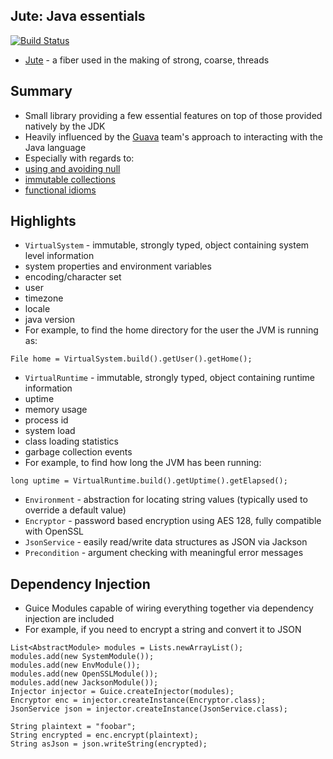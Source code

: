 Jute: Java essentials
-------

[![Build Status](https://travis-ci.org/KualiCo/jute.svg?branch=master)](https://travis-ci.org/KualiCo/jute)

* [Jute](http://en.wikipedia.org/wiki/Jute) - a fiber used in the making of strong, coarse, threads


Summary
-------

* Small library providing a few essential features on top of those provided natively by the JDK
* Heavily influenced by the [Guava](https://github.com/google/guava) team's approach to interacting with the Java language 
* Especially with regards to:
 * [using and avoiding null](https://code.google.com/p/guava-libraries/wiki/UsingAndAvoidingNullExplained)
 * [immutable collections](https://code.google.com/p/guava-libraries/wiki/ImmutableCollectionsExplained)
 * [functional idioms](https://code.google.com/p/guava-libraries/wiki/FunctionalExplained)

Highlights
-------
* `VirtualSystem` - immutable, strongly typed, object containing system level information
 * system properties and environment variables
 * encoding/character set
 * user
 * timezone
 * locale
 * java version
* For example, to find the home directory for the user the JVM is running as:
```
File home = VirtualSystem.build().getUser().getHome();
```
* `VirtualRuntime` - immutable, strongly typed, object containing runtime information
 * uptime
 * memory usage
 * process id
 * system load
 * class loading statistics
 * garbage collection events
* For example, to find how long the JVM has been running:
```
long uptime = VirtualRuntime.build().getUptime().getElapsed();
```
* `Environment` - abstraction for locating string values (typically used to override a default value)
* `Encryptor` - password based encryption using AES 128, fully compatible with OpenSSL
* `JsonService` - easily read/write data structures as JSON via Jackson
* `Precondition` - argument checking with meaningful error messages

Dependency Injection
-------
* Guice Modules capable of wiring everything together via dependency injection are included
* For example, if you need to encrypt a string and convert it to JSON
```
List<AbstractModule> modules = Lists.newArrayList();
modules.add(new SystemModule());
modules.add(new EnvModule());
modules.add(new OpenSSLModule());
modules.add(new JacksonModule());
Injector injector = Guice.createInjector(modules);
Encryptor enc = injector.createInstance(Encryptor.class);
JsonService json = injector.createInstance(JsonService.class);

String plaintext = "foobar";
String encrypted = enc.encrypt(plaintext);
String asJson = json.writeString(encrypted);
```
